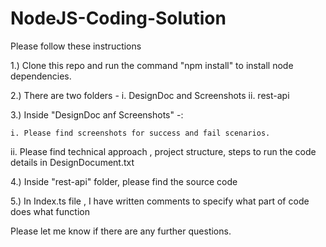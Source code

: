 # NodeJS-Coding-Solution
Please follow these instructions 

1.) Clone this  repo and run the command "npm install" to install node dependencies.

2.) There are two folders - 
        i. DesignDoc and Screenshots 
        ii. rest-api 

3.) Inside "DesignDoc anf Screenshots" -:
     
    i. Please find screenshots for success and fail scenarios. 
               
   ii. Please find  technical approach , project structure, steps to run the code details in DesignDocument.txt 


4.) Inside "rest-api" folder, please find the source code 

5.) In Index.ts file , I have written comments to specify what part of code does what function 

Please let me know if there are any further questions. 
